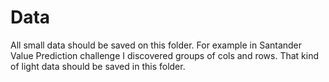 # Data

All small data should be saved on this folder. For example in Santander Value
Prediction challenge I discovered groups of cols and rows. That kind of light
data should be saved in this folder.